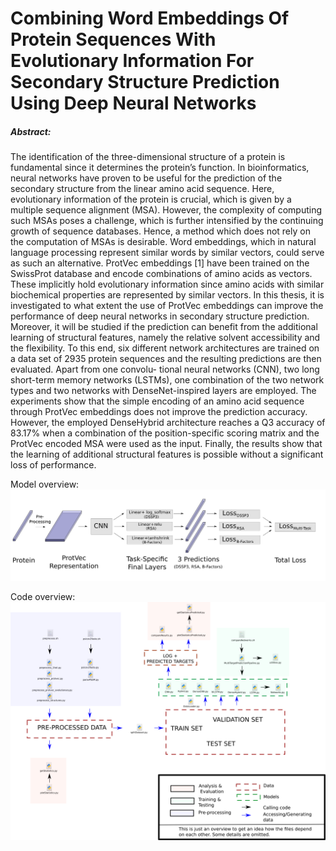 # Combining Word Embeddings Of Protein Sequences With Evolutionary Information For Secondary Structure Prediction Using Deep Neural Networks

##### Abstract: 
The identification of the three-dimensional structure of a protein is fundamental since 
it determines the protein’s function. In bioinformatics, neural networks have proven
to be useful for the prediction of the secondary structure from the linear amino acid
sequence. Here, evolutionary information of the protein is crucial, which is given by
a multiple sequence alignment (MSA). However, the complexity of computing such
MSAs poses a challenge, which is further intensified by the continuing growth of
sequence databases. Hence, a method which does not rely on the computation of MSAs
is desirable. Word embeddings, which in natural language processing represent similar
words by similar vectors, could serve as such an alternative. ProtVec embeddings [1]
have been trained on the SwissProt database and encode combinations of amino acids
as vectors. These implicitly hold evolutionary information since amino acids with
similar biochemical properties are represented by similar vectors.
In this thesis, it is investigated to what extent the use of ProtVec embeddings can
improve the performance of deep neural networks in secondary structure prediction.
Moreover, it will be studied if the prediction can benefit from the additional learning
of structural features, namely the relative solvent accessibility and the flexibility. To
this end, six different network architectures are trained on a data set of 2935 protein
sequences and the resulting predictions are then evaluated. Apart from one convolu-
tional neural networks (CNN), two long short-term memory networks (LSTMs), one
combination of the two network types and two networks with DenseNet-inspired layers
are employed.
The experiments show that the simple encoding of an amino acid sequence through
ProtVec embeddings does not improve the prediction accuracy. However, the employed
DenseHybrid architecture reaches a Q3 accuracy of 83.17% when a combination of
the position-specific scoring matrix and the ProtVec encoded MSA were used as the
input. Finally, the results show that the learning of additional structural features is
possible without a significant loss of performance.

Model overview:
![Screenshot](images/modeloverview_specific.png)

Code overview:
![Screenshot](images/codeOverview.png)

